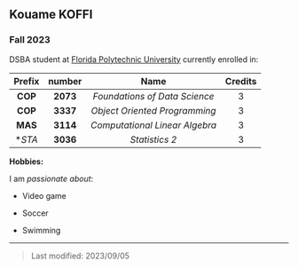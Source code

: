## Kouame KOFFI

### Fall 2023

DSBA student at [Florida Polytechnic University](https://www.floridapoly.edu) currently enrolled in: 

| Prefix  |  number  |                 Name                  | Credits |
|:-------:|:--------:|:-------------------------------------:|:-------:|
| **COP** | **2073** | _Foundations of Data Science_         |    3    |
| **COP** | **3337** | _Object Oriented Programming_         |    3    |
| **MAS** | **3114** | _Computational Linear Algebra_        |    3    |
| **STA*  | **3036** | _Statistics 2_                        |    3    |


**Hobbies:**

I am _passionate about_: 

- Video game

- Soccer

- Swimming

***

> Last modified: 2023/09/05